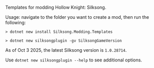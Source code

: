 ﻿Templates for modding Hollow Knight: Silksong. 

Usage: navigate to the folder you want to create a mod, then run the following:

```
> dotnet new install Silksong.Modding.Templates

> dotnet new silksongplugin -gv SilksongGameVersion
```

As of Oct 3 2025, the latest Silksong version is `1.0.28714`.

Use `dotnet new silksongplugin --help` to see additional options.